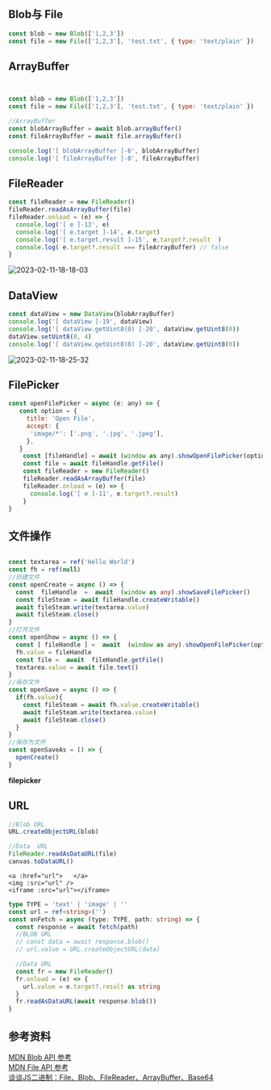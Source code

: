 ## Blob与 File
```js
const blob = new Blob(['1,2,3'])
const file = new File(['1,2,3'], 'test.txt', { type: 'text/plain' })
```
## ArrayBuffer
```js


const blob = new Blob(['1,2,3'])
const file = new File(['1,2,3'], 'test.txt', { type: 'text/plain' })

//ArrayBuffer
const blobArrayBuffer = await blob.arrayBuffer()
const fileArrayBuffer = await file.arrayBuffer()

console.log('[ blobArrayBuffer ]-6', blobArrayBuffer)
console.log('[ fileArrayBuffer ]-8', fileArrayBuffer)
```


<DemoWrap pkg="FrontEnd/JavaScript/demo"   path='demo1.vue' >
    <Demo1/>
</DemoWrap>

## FileReader
```js
const fileReader = new FileReader()
fileReader.readAsArrayBuffer(file)
fileReader.onload = (e) => {
  console.log('[ e ]-13', e)
  console.log('[ e.target ]-14', e.target)
  console.log('[ e.target.result ]-15', e.target?.result  )
  console.log( e.target?.result === fileArrayBuffer) // false
}
```
![2023-02-11-18-18-03](https://zerdocs.oss-cn-shanghai.aliyuncs.com/febasis/2023-02-11-18-18-03.png)

## DataView
```js
const dataView = new DataView(blobArrayBuffer)
console.log('[ dataView ]-19', dataView)
console.log('[ dataView.getUint8(0) ]-20', dataView.getUint8(0))
dataView.setUint8(0, 4)
console.log('[ dataView.getUint8(0) ]-20', dataView.getUint8(0))
```
![2023-02-11-18-25-32](https://zerdocs.oss-cn-shanghai.aliyuncs.com/febasis/2023-02-11-18-25-32.png)

## FilePicker
```js
const openFilePicker = async (e: any) => {
   const option = {
     title: 'Open File',
     accept: {
      'image/*': ['.png', '.jpg', '.jpeg'],
     },
   }
    const [fileHandle] = await (window as any).showOpenFilePicker(option)
    const file = await fileHandle.getFile()
    const fileReader = new FileReader()
    fileReader.readAsArrayBuffer(file)
    fileReader.onload = (e) => {
      console.log('[ e ]-11', e.target?.result)
    }
}
```
<script setup>
import Demo1 from './demo/demo1.vue';
import FilePicker from './demo/FilePicker.vue'; 
import DemoUrl from './demo/DemoUrl.vue'; 
</script>
## 文件操作
```ts

const textarea = ref('Hello World')
const fh = ref(null)
//创建文件
const openCreate = async () => {
  const  fileHandle  =  await  (window as any).showSaveFilePicker()
  const fileSteam = await fileHandle.createWritable()
  await fileSteam.write(textarea.value)
  await fileSteam.close()
}
//打开文件
const openShow = async () => {
  const [ fileHandle ] =  await  (window as any).showOpenFilePicker(option)
  fh.value = fileHandle
  const file =  await  fileHandle.getFile()
  textarea.value = await file.text()
}
//保存文件
const openSave = async () => {
  if(fh.value){
    const fileSteam = await fh.value.createWritable()
    await fileSteam.write(textarea.value)
    await fileSteam.close()
  }
}
//保存为文件
const openSaveAs = () => {
  openCreate()
}
```
**filepicker**
<DemoWrap pkg="FrontEnd/JavaScript/demo"   path='FilePicker.vue'>
    <FilePicker/>
</DemoWrap>

## URL

```js 
//Blob URL
URL.createObjectURL(blob) 

//Data  URL
FileReader.readAsDataURL(file)  
canvas.toDataURL() 
```

```vue
<a :href="url">   </a> 
<img :src="url" />
<iframe :src="url"></iframe>
```
```ts
type TYPE = 'text' | 'image' | ''
const url = ref<string>('')
const onFetch = async (type: TYPE, path: string) => {
  const response = await fetch(path)
  //BLOB URL
  // const data = await response.blob()
  // url.value = URL.createObjectURL(data)

  //Data URL
  const fr = new FileReader()
  fr.onload = (e) => {
    url.value = e.target?.result as string
  }
  fr.readAsDataURL(await response.blob())
}

```
<DemoWrap pkg="FrontEnd/JavaScript/demo"   path='DemoUrl.vue'>
    <DemoUrl/>
</DemoWrap>

## 参考资料
[MDN Blob API 参考](https://developer.mozilla.org/zh-CN/docs/Web/API/Blob)<br>
[MDN File API 参考](https://developer.mozilla.org/zh-CN/docs/Web/API/File)<br>
[谈谈JS二进制：File、Blob、FileReader、ArrayBuffer、Base64](https://zhuanlan.zhihu.com/p/568915443)
